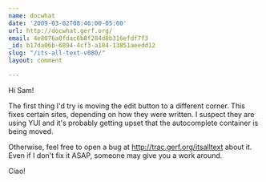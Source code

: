 ```yaml
---
name: docwhat
date: '2009-03-02T08:46:00-05:00'
url: http://docwhat.gerf.org/
email: 4e8076a0fdac6b8f284d8b316efdf7f3
_id: b17da06b-6894-4cf3-a184-13851aeedd12
slug: "/its-all-text-v080/"
layout: comment

---
```


Hi Sam!

The first thing I'd try is moving the edit button to a different corner.  This fixes certain sites, depending on how they were written.  I suspect they are using YUI and it's probably getting upset that the autocomplete container is being moved.

Otherwise, feel free to open a bug at http://trac.gerf.org/itsalltext about it.  Even if I don't fix it ASAP, someone may give you a work around.

Ciao!
